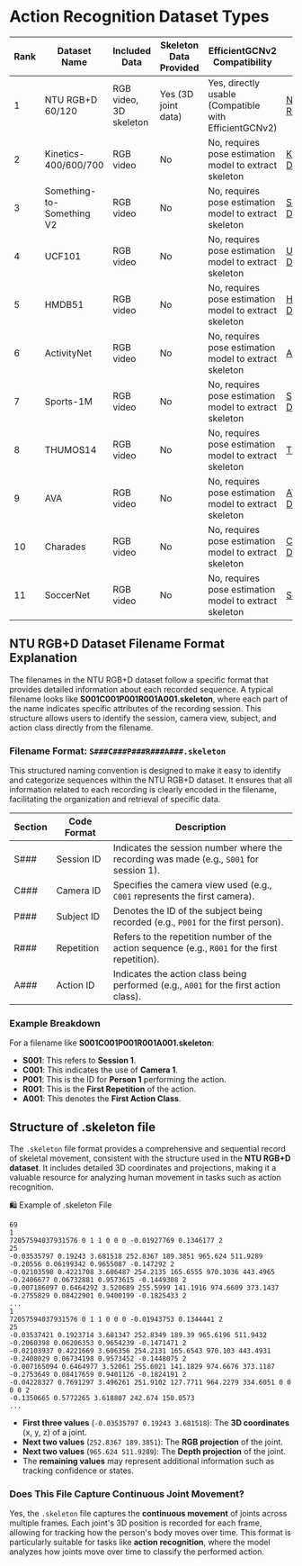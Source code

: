 # Action Recognition Dataset Types

| Rank | Dataset Name             | Included Data         | Skeleton Data Provided           | EfficientGCNv2 Compatibility                       | Original URL                                      |
|------|-------------------------|-----------------------|----------------------------------|----------------------------------------------------|--------------------------------------------------|
| 1    | NTU RGB+D 60/120        | RGB video, 3D skeleton| Yes (3D joint data)             | Yes, directly usable (Compatible with EfficientGCNv2) | [NTU RGB+D](https://rose1.ntu.edu.sg/dataset/actionRecognition/) |
| 2    | Kinetics-400/600/700    | RGB video             | No                              | No, requires pose estimation model to extract skeleton | [Kinetics Dataset](https://github.com/cvdfoundation/kinetics-dataset) |
| 3    | Something-to-Something V2 | RGB video           | No                              | No, requires pose estimation model to extract skeleton | [SSV2 Dataset](https://paperswithcode.com/dataset/something-something-v2) |
| 4    | UCF101                  | RGB video             | No                              | No, requires pose estimation model to extract skeleton | [UCF101 Dataset](https://www.crcv.ucf.edu/data/UCF101.php) |
| 5    | HMDB51                  | RGB video             | No                              | No, requires pose estimation model to extract skeleton | [HMDB51 Dataset](https://serre-lab.clps.brown.edu/resource/hmdb-a-large-human-motion-database/) |
| 6    | ActivityNet             | RGB video             | No                              | No, requires pose estimation model to extract skeleton | [ActivityNet](https://activity-net.org/)          |
| 7    | Sports-1M               | RGB video             | No                              | No, requires pose estimation model to extract skeleton | [Sports-1M Dataset](https://paperswithcode.com/dataset/sports-1m) |
| 8    | THUMOS14                | RGB video             | No                              | No, requires pose estimation model to extract skeleton | [THUMOS14](https://www.crcv.ucf.edu/THUMOS14/)   |
| 9    | AVA                     | RGB video             | No                              | No, requires pose estimation model to extract skeleton | [AVA Dataset](https://research.google.com/ava/)  |
| 10   | Charades                | RGB video             | No                              | No, requires pose estimation model to extract skeleton | [Charades Dataset](http://vuchallenge.org/charades.html) |
| 11   | SoccerNet               | RGB video             | No                              | No, requires pose estimation model to extract skeleton | [SoccerNet](https://www.soccer-net.org/)         |

## NTU RGB+D Dataset Filename Format Explanation

The filenames in the NTU RGB+D dataset follow a specific format that provides detailed information about each recorded sequence. A typical filename looks like **S001C001P001R001A001.skeleton**, where each part of the name indicates specific attributes of the recording session. This structure allows users to identify the session, camera view, subject, and action class directly from the filename.

### Filename Format: `S###C###P###R###A###.skeleton`

This structured naming convention is designed to make it easy to identify and categorize sequences within the NTU RGB+D dataset. It ensures that all information related to each recording is clearly encoded in the filename, facilitating the organization and retrieval of specific data.

| Section | Code Format | Description                                     |
|---------|-------------|-------------------------------------------------|
| S###    | Session ID  | Indicates the session number where the recording was made (e.g., `S001` for session 1). |
| C###    | Camera ID   | Specifies the camera view used (e.g., `C001` represents the first camera).           |
| P###    | Subject ID  | Denotes the ID of the subject being recorded (e.g., `P001` for the first person).   |
| R###    | Repetition  | Refers to the repetition number of the action sequence (e.g., `R001` for the first repetition). |
| A###    | Action ID   | Indicates the action class being performed (e.g., `A001` for the first action class). |

### Example Breakdown

For a filename like **S001C001P001R001A001.skeleton**:

- **S001**: This refers to **Session 1**.
- **C001**: This indicates the use of **Camera 1**.
- **P001**: This is the ID for **Person 1** performing the action.
- **R001**: This is the **First Repetition** of the action.
- **A001**: This denotes the **First Action Class**.

## Structure of .skeleton file

The `.skeleton` file format provides a comprehensive and sequential record of skeletal movement, consistent with the structure used in the **NTU RGB+D dataset**. It includes detailed 3D coordinates and projections, making it a valuable resource for analyzing human movement in tasks such as action recognition.

🛍️ Example of .skeleton File

```skeleton
69
1
72057594037931576 0 1 1 0 0 0 -0.01927769 0.1346177 2
25
-0.03535797 0.19243 3.681518 252.8367 189.3851 965.624 511.9289 -0.20556 0.06199342 0.9655087 -0.147292 2
-0.02103598 0.4221708 3.606487 254.2135 165.6555 970.1036 443.4965 -0.2406677 0.06732881 0.9573615 -0.1449308 2
-0.007186097 0.6464292 3.520689 255.5999 141.1916 974.6609 373.1437 -0.2755829 0.08422901 0.9400199 -0.1825433 2
...
1
72057594037931576 0 1 1 0 0 0 -0.01943753 0.1344441 2
25
-0.03537421 0.1923714 3.681347 252.8349 189.39 965.6196 511.9432 -0.2060398 0.06206353 0.9654239 -0.1471471 2
-0.02103937 0.4221669 3.606356 254.2131 165.6543 970.103 443.4931 -0.2408029 0.06734198 0.9573452 -0.1448075 2
-0.007165094 0.6464977 3.52061 255.6021 141.1829 974.6676 373.1187 -0.2753649 0.08417659 0.9401126 -0.1824191 2
-0.04228327 0.7691297 3.496261 251.9102 127.7711 964.2279 334.6051 0 0 0 0 2
-0.1350665 0.5772265 3.618807 242.674 150.0573 
...

```

- **First three values** (`-0.03535797 0.19243 3.681518`): The **3D coordinates** (x, y, z) of a joint.
- **Next two values** (`252.8367 189.3851`): The **RGB projection** of the joint.
- **Next two values** (`965.624 511.9289`): The **Depth projection** of the joint.
- The **remaining values** may represent additional information such as tracking confidence or states.

### Does This File Capture Continuous Joint Movement?

Yes, the `.skeleton` file captures the **continuous movement** of joints across multiple frames. Each joint's 3D position is recorded for each frame, allowing for tracking how the person's body moves over time. This format is particularly suitable for tasks like **action recognition**, where the model analyzes how joints move over time to classify the performed action.
